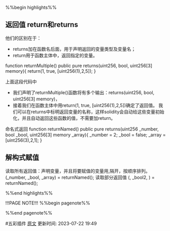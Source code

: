%%begin highlights%%
## 返回值 return和returns

他们的区别在于：
- returns加在函数名后面，用于声明返回的变量类型及变量名；
- return用于函数主体中，返回指定的变量。

function returnMultiple() public pure returns(uint256, bool, uint256[3] memory){
return(1, true, [uint256(1),2,5]);
}

上面这段代码中
- 我们声明了returnMultiple()函数将有多个输出：returns(uint256, bool, uint256[3] memory)，
- 接着我们在函数主体中用return(1, true, [uint256(1),2,5])确定了返回值。
我们可以在returns中标明返回变量的名称，这样solidity会自动给这些变量初始化，并且自动返回这些函数的值，不需要加return。

命名式返回​
function returnNamed() public pure returns(uint256 _number, bool _bool, uint256[3] memory _array){
	_number = 2;
	_bool = false;
	_array = [uint256(3),2,1];
}

## 解构式赋值​

读取所有返回值：声明变量，并且将要赋值的变量用,隔开，按顺序排列。
(_number, _bool, _array) = returnNamed();
读取部分返回值
(, _bool2, ) = returnNamed();

%%end highlights%%

!!!PAGE NOTE!!!
%%begin pagenote%%

%%end pagenote%%

 #五彩插件 [原文](https://www.wtf.academy/solidity-start/Return/)
更新时间: 2023-07-22 19:49